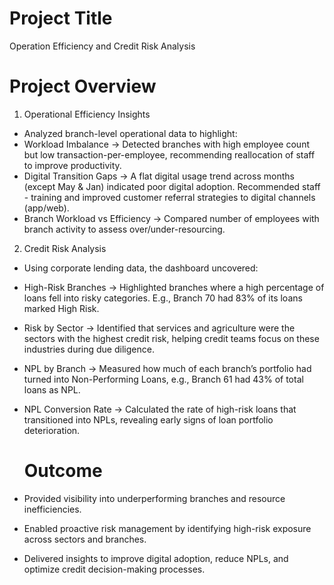 # Project Title 
Operation Efficiency and Credit Risk Analysis


# Project Overview
1. Operational Efficiency Insights
- Analyzed branch-level operational data to highlight:
- Workload Imbalance → Detected branches with high employee count but low transaction-per-employee, recommending reallocation of staff to    improve productivity.
- Digital Transition Gaps → A flat digital usage trend across months (except May & Jan) indicated poor digital adoption. Recommended staff - training and improved customer referral strategies to digital channels (app/web).
- Branch Workload vs Efficiency → Compared number of employees with branch activity to assess over/under-resourcing.

2. Credit Risk Analysis
- Using corporate lending data, the dashboard uncovered:
- High-Risk Branches → Highlighted branches where a high percentage of loans fell into risky categories. E.g., Branch 70 had 83% of its      loans marked High Risk.
- Risk by Sector → Identified that services and agriculture were the sectors with the highest credit risk, helping credit teams focus on     these industries during due diligence.
- NPL by Branch → Measured how much of each branch’s portfolio had turned into Non-Performing Loans, e.g., Branch 61 had 43% of total loans as NPL.
- NPL Conversion Rate → Calculated the rate of high-risk loans that transitioned into NPLs, revealing early signs of loan portfolio          deterioration.

  # Outcome
- Provided visibility into underperforming branches and resource inefficiencies.
- Enabled proactive risk management by identifying high-risk exposure across sectors and branches.
- Delivered insights to improve digital adoption, reduce NPLs, and optimize credit decision-making processes.
